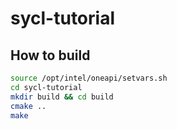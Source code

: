 # sycl-tutorial

## How to build

```bash
source /opt/intel/oneapi/setvars.sh
cd sycl-tutorial
mkdir build && cd build
cmake ..
make
```